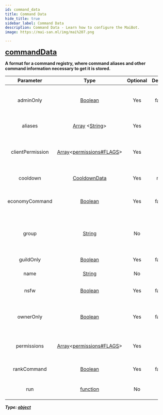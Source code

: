 ```yaml
---
id: command_data
title: Command Data
hide_title: true
sidebar_label: Command Data
description: Command Data - Learn how to configure the MaiBot.
image: https://mai-san.ml/img/mai%207.png

---
```

<b> <font size='5'> [commandData](#) </font>

A format for a command registry, where command aliases and other command information necessary to get it is stored.


| Parameter | Type | Optional | Default | Description |
|:-:|:-:|:-:|:-:|:-:|
|adminOnly| [Boolean](https://developer.mozilla.org/en-US/docs/Web/JavaScript/Reference/Global_Objects/Boolean) | Yes | false | Sets the command usable only for members with `ADMINISTRATOR` permissions.
|aliases| [Array](https://developer.mozilla.org/en-US/docs/Web/JavaScript/Reference/Global_Objects/Array) <[String](https://developer.mozilla.org/en-US/docs/Web/JavaScript/Reference/Global_Objects/String)> | Yes | [] | Names that this command can also be executed for.
|clientPermission| [Array](https://developer.mozilla.org/en-US/docs/Web/JavaScript/Reference/Global_Objects/Array)<[permissions#FLAGS](https://discord.js.org/#/docs/main/stable/class/Permissions?scrollTo=s-FLAGS)>| Yes | [] | Sets the bot's permissions that needs to be checked for the command to work.
|cooldown| [CooldownData]() | Yes | null | Add a cooldown on the command on a per-user basis.
|economyCommand| [Boolean](https://developer.mozilla.org/en-US/docs/Web/JavaScript/Reference/Global_Objects/Boolean) | Yes | false | Sets the command usable only if the economy feature is enabled.
|group| [String](https://developer.mozilla.org/en-US/docs/Web/JavaScript/Reference/Global_Objects/String) | No | | Set which command group the command is going to be registered. Command will not be registered if group is invalid.
|guildOnly| [Boolean](https://developer.mozilla.org/en-US/docs/Web/JavaScript/Reference/Global_Objects/Boolean) | Yes | false | Sets the command usable only on guilds.
|name| [String](https://developer.mozilla.org/en-US/docs/Web/JavaScript/Reference/Global_Objects/String) | No | | Set the name for the command.
|nsfw|[Boolean](https://developer.mozilla.org/en-US/docs/Web/JavaScript/Reference/Global_Objects/Boolean) | Yes | false | Sets the command usable only on nsfw channels.
|ownerOnly|[Boolean](https://developer.mozilla.org/en-US/docs/Web/JavaScript/Reference/Global_Objects/Boolean) | Yes | false | Sets the command usable only by the guild owners, specified on [Client#config#owners]().
|permissions| [Array](https://developer.mozilla.org/en-US/docs/Web/JavaScript/Reference/Global_Objects/Array)<[permissions#FLAGS](https://discord.js.org/#/docs/main/stable/class/Permissions?scrollTo=s-FLAGS)>| Yes | [] | Sets the required permissions that the executor needs for the command to work.
|rankCommand|[Boolean](https://developer.mozilla.org/en-US/docs/Web/JavaScript/Reference/Global_Objects/Boolean) | Yes | false | Sets the command usable only if the XP feature is enabled.
|run| [function](https://developer.mozilla.org/en-US/docs/Web/JavaScript/Reference/Functions) | No | | The function to run when the command is called.

*Type: [object](https://developer.mozilla.org/en-US/docs/Web/JavaScript/Reference/Global_Objects/Object)*
